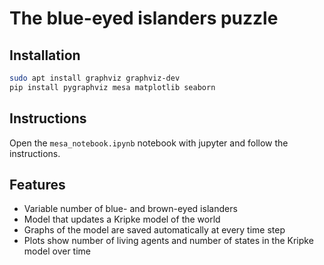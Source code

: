 # The blue-eyed islanders puzzle

## Installation
```bash
sudo apt install graphviz graphviz-dev
pip install pygraphviz mesa matplotlib seaborn 
```

## Instructions
Open the `mesa_notebook.ipynb` notebook with jupyter and follow the instructions. 

## Features
- Variable number of blue- and brown-eyed islanders
- Model that updates a Kripke model of the world
- Graphs of the model are saved automatically at every time step
- Plots show number of living agents and number of states in the Kripke model over time